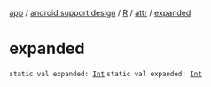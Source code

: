[app](../../../index.md) / [android.support.design](../../index.md) / [R](../index.md) / [attr](index.md) / [expanded](./expanded.md)

# expanded

`static val expanded: `[`Int`](https://kotlinlang.org/api/latest/jvm/stdlib/kotlin/-int/index.html)
`static val expanded: `[`Int`](https://kotlinlang.org/api/latest/jvm/stdlib/kotlin/-int/index.html)